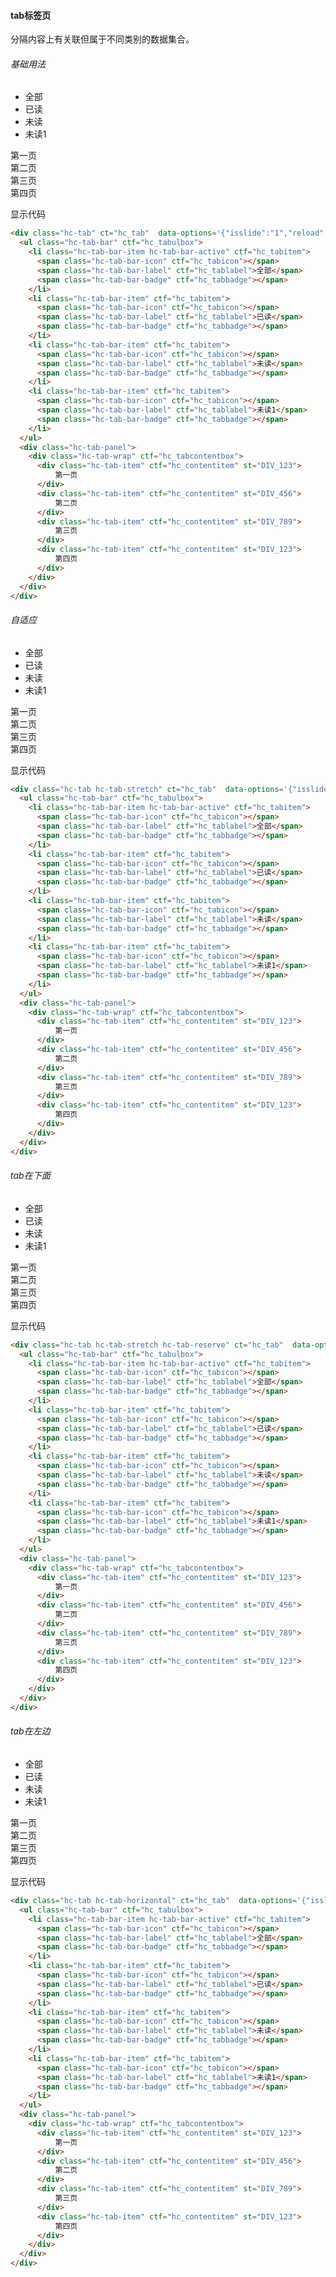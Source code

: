 #### tab标签页
分隔内容上有关联但属于不同类别的数据集合。
###### 基础用法
<div class="code-pre">
  <div class="hc-tab" ct="hc_tab"  data-options='{"isslide":"1","reload":"1"}'>
    <ul class="hc-tab-bar" ctf="hc_tabulbox">
      <li class="hc-tab-bar-item hc-tab-bar-active" ctf="hc_tabitem">
        <span class="hc-tab-bar-icon" ctf="hc_tabicon"></span>
        <span class="hc-tab-bar-label" ctf="hc_tablabel">全部</span>
        <span class="hc-tab-bar-badge" ctf="hc_tabbadge"></span>
      </li>
      <li class="hc-tab-bar-item" ctf="hc_tabitem">
        <span class="hc-tab-bar-icon" ctf="hc_tabicon"></span>
        <span class="hc-tab-bar-label" ctf="hc_tablabel">已读</span>
        <span class="hc-tab-bar-badge" ctf="hc_tabbadge"></span>
      </li>
      <li class="hc-tab-bar-item" ctf="hc_tabitem">
        <span class="hc-tab-bar-icon" ctf="hc_tabicon"></span>
        <span class="hc-tab-bar-label" ctf="hc_tablabel">未读</span>
        <span class="hc-tab-bar-badge" ctf="hc_tabbadge"></span>
      </li>
      <li class="hc-tab-bar-item" ctf="hc_tabitem">
        <span class="hc-tab-bar-icon" ctf="hc_tabicon"></span>
        <span class="hc-tab-bar-label" ctf="hc_tablabel">未读1</span>
        <span class="hc-tab-bar-badge" ctf="hc_tabbadge"></span>
      </li>
    </ul>
    <div class="hc-tab-panel">
      <div class="hc-tab-wrap" ctf="hc_tabcontentbox">
        <div class="hc-tab-item" ctf="hc_contentitem" st="DIV_123">
            第一页
        </div>
        <div class="hc-tab-item" ctf="hc_contentitem" st="DIV_456">
            第二页
        </div>
        <div class="hc-tab-item" ctf="hc_contentitem" st="DIV_789">
            第三页
        </div>
        <div class="hc-tab-item" ctf="hc_contentitem" st="DIV_123">
            第四页
        </div>
      </div>
    </div>
  </div>
</div>
<p class="source">显示代码</p>

``` html
<div class="hc-tab" ct="hc_tab"  data-options='{"isslide":"1","reload":"1"}'>
  <ul class="hc-tab-bar" ctf="hc_tabulbox">
    <li class="hc-tab-bar-item hc-tab-bar-active" ctf="hc_tabitem">
      <span class="hc-tab-bar-icon" ctf="hc_tabicon"></span>
      <span class="hc-tab-bar-label" ctf="hc_tablabel">全部</span>
      <span class="hc-tab-bar-badge" ctf="hc_tabbadge"></span>
    </li>
    <li class="hc-tab-bar-item" ctf="hc_tabitem">
      <span class="hc-tab-bar-icon" ctf="hc_tabicon"></span>
      <span class="hc-tab-bar-label" ctf="hc_tablabel">已读</span>
      <span class="hc-tab-bar-badge" ctf="hc_tabbadge"></span>
    </li>
    <li class="hc-tab-bar-item" ctf="hc_tabitem">
      <span class="hc-tab-bar-icon" ctf="hc_tabicon"></span>
      <span class="hc-tab-bar-label" ctf="hc_tablabel">未读</span>
      <span class="hc-tab-bar-badge" ctf="hc_tabbadge"></span>
    </li>
    <li class="hc-tab-bar-item" ctf="hc_tabitem">
      <span class="hc-tab-bar-icon" ctf="hc_tabicon"></span>
      <span class="hc-tab-bar-label" ctf="hc_tablabel">未读1</span>
      <span class="hc-tab-bar-badge" ctf="hc_tabbadge"></span>
    </li>
  </ul>
  <div class="hc-tab-panel">
    <div class="hc-tab-wrap" ctf="hc_tabcontentbox">
      <div class="hc-tab-item" ctf="hc_contentitem" st="DIV_123">
          第一页
      </div>
      <div class="hc-tab-item" ctf="hc_contentitem" st="DIV_456">
          第二页
      </div>
      <div class="hc-tab-item" ctf="hc_contentitem" st="DIV_789">
          第三页
      </div>
      <div class="hc-tab-item" ctf="hc_contentitem" st="DIV_123">
          第四页
      </div>
    </div>
  </div>
</div>
```
###### 自适应
<div class="code-pre">
  <div class="hc-tab hc-tab-stretch" ct="hc_tab"  data-options='{"isslide":"1","reload":"1"}'>
    <ul class="hc-tab-bar" ctf="hc_tabulbox">
      <li class="hc-tab-bar-item hc-tab-bar-active" ctf="hc_tabitem">
        <span class="hc-tab-bar-icon" ctf="hc_tabicon"></span>
        <span class="hc-tab-bar-label" ctf="hc_tablabel">全部</span>
        <span class="hc-tab-bar-badge" ctf="hc_tabbadge"></span>
      </li>
      <li class="hc-tab-bar-item" ctf="hc_tabitem">
        <span class="hc-tab-bar-icon" ctf="hc_tabicon"></span>
        <span class="hc-tab-bar-label" ctf="hc_tablabel">已读</span>
        <span class="hc-tab-bar-badge" ctf="hc_tabbadge"></span>
      </li>
      <li class="hc-tab-bar-item" ctf="hc_tabitem">
        <span class="hc-tab-bar-icon" ctf="hc_tabicon"></span>
        <span class="hc-tab-bar-label" ctf="hc_tablabel">未读</span>
        <span class="hc-tab-bar-badge" ctf="hc_tabbadge"></span>
      </li>
      <li class="hc-tab-bar-item" ctf="hc_tabitem">
        <span class="hc-tab-bar-icon" ctf="hc_tabicon"></span>
        <span class="hc-tab-bar-label" ctf="hc_tablabel">未读1</span>
        <span class="hc-tab-bar-badge" ctf="hc_tabbadge"></span>
      </li>
    </ul>
    <div class="hc-tab-panel">
      <div class="hc-tab-wrap" ctf="hc_tabcontentbox">
        <div class="hc-tab-item" ctf="hc_contentitem" st="DIV_123">
            第一页
        </div>
        <div class="hc-tab-item" ctf="hc_contentitem" st="DIV_456">
            第二页
        </div>
        <div class="hc-tab-item" ctf="hc_contentitem" st="DIV_789">
            第三页
        </div>
        <div class="hc-tab-item" ctf="hc_contentitem" st="DIV_123">
            第四页
        </div>
      </div>
    </div>
  </div>
</div>
<p class="source">显示代码</p>

``` html
<div class="hc-tab hc-tab-stretch" ct="hc_tab"  data-options='{"isslide":"1","reload":"1"}'>
  <ul class="hc-tab-bar" ctf="hc_tabulbox">
    <li class="hc-tab-bar-item hc-tab-bar-active" ctf="hc_tabitem">
      <span class="hc-tab-bar-icon" ctf="hc_tabicon"></span>
      <span class="hc-tab-bar-label" ctf="hc_tablabel">全部</span>
      <span class="hc-tab-bar-badge" ctf="hc_tabbadge"></span>
    </li>
    <li class="hc-tab-bar-item" ctf="hc_tabitem">
      <span class="hc-tab-bar-icon" ctf="hc_tabicon"></span>
      <span class="hc-tab-bar-label" ctf="hc_tablabel">已读</span>
      <span class="hc-tab-bar-badge" ctf="hc_tabbadge"></span>
    </li>
    <li class="hc-tab-bar-item" ctf="hc_tabitem">
      <span class="hc-tab-bar-icon" ctf="hc_tabicon"></span>
      <span class="hc-tab-bar-label" ctf="hc_tablabel">未读</span>
      <span class="hc-tab-bar-badge" ctf="hc_tabbadge"></span>
    </li>
    <li class="hc-tab-bar-item" ctf="hc_tabitem">
      <span class="hc-tab-bar-icon" ctf="hc_tabicon"></span>
      <span class="hc-tab-bar-label" ctf="hc_tablabel">未读1</span>
      <span class="hc-tab-bar-badge" ctf="hc_tabbadge"></span>
    </li>
  </ul>
  <div class="hc-tab-panel">
    <div class="hc-tab-wrap" ctf="hc_tabcontentbox">
      <div class="hc-tab-item" ctf="hc_contentitem" st="DIV_123">
          第一页
      </div>
      <div class="hc-tab-item" ctf="hc_contentitem" st="DIV_456">
          第二页
      </div>
      <div class="hc-tab-item" ctf="hc_contentitem" st="DIV_789">
          第三页
      </div>
      <div class="hc-tab-item" ctf="hc_contentitem" st="DIV_123">
          第四页
      </div>
    </div>
  </div>
</div>
```
###### tab在下面
<div class="code-pre">
  <div class="hc-tab hc-tab-stretch hc-tab-reserve" ct="hc_tab"  data-options='{"isslide":"1","reload":"1"}'>
    <ul class="hc-tab-bar" ctf="hc_tabulbox">
      <li class="hc-tab-bar-item hc-tab-bar-active" ctf="hc_tabitem">
        <span class="hc-tab-bar-icon" ctf="hc_tabicon"></span>
        <span class="hc-tab-bar-label" ctf="hc_tablabel">全部</span>
        <span class="hc-tab-bar-badge" ctf="hc_tabbadge"></span>
      </li>
      <li class="hc-tab-bar-item" ctf="hc_tabitem">
        <span class="hc-tab-bar-icon" ctf="hc_tabicon"></span>
        <span class="hc-tab-bar-label" ctf="hc_tablabel">已读</span>
        <span class="hc-tab-bar-badge" ctf="hc_tabbadge"></span>
      </li>
      <li class="hc-tab-bar-item" ctf="hc_tabitem">
        <span class="hc-tab-bar-icon" ctf="hc_tabicon"></span>
        <span class="hc-tab-bar-label" ctf="hc_tablabel">未读</span>
        <span class="hc-tab-bar-badge" ctf="hc_tabbadge"></span>
      </li>
      <li class="hc-tab-bar-item" ctf="hc_tabitem">
        <span class="hc-tab-bar-icon" ctf="hc_tabicon"></span>
        <span class="hc-tab-bar-label" ctf="hc_tablabel">未读1</span>
        <span class="hc-tab-bar-badge" ctf="hc_tabbadge"></span>
      </li>
    </ul>
    <div class="hc-tab-panel">
      <div class="hc-tab-wrap" ctf="hc_tabcontentbox">
        <div class="hc-tab-item" ctf="hc_contentitem" st="DIV_123">
            第一页
        </div>
        <div class="hc-tab-item" ctf="hc_contentitem" st="DIV_456">
            第二页
        </div>
        <div class="hc-tab-item" ctf="hc_contentitem" st="DIV_789">
            第三页
        </div>
        <div class="hc-tab-item" ctf="hc_contentitem" st="DIV_123">
            第四页
        </div>
      </div>
    </div>
  </div>
</div>
<p class="source">显示代码</p>

``` html
<div class="hc-tab hc-tab-stretch hc-tab-reserve" ct="hc_tab"  data-options='{"isslide":"1","reload":"1"}'>
  <ul class="hc-tab-bar" ctf="hc_tabulbox">
    <li class="hc-tab-bar-item hc-tab-bar-active" ctf="hc_tabitem">
      <span class="hc-tab-bar-icon" ctf="hc_tabicon"></span>
      <span class="hc-tab-bar-label" ctf="hc_tablabel">全部</span>
      <span class="hc-tab-bar-badge" ctf="hc_tabbadge"></span>
    </li>
    <li class="hc-tab-bar-item" ctf="hc_tabitem">
      <span class="hc-tab-bar-icon" ctf="hc_tabicon"></span>
      <span class="hc-tab-bar-label" ctf="hc_tablabel">已读</span>
      <span class="hc-tab-bar-badge" ctf="hc_tabbadge"></span>
    </li>
    <li class="hc-tab-bar-item" ctf="hc_tabitem">
      <span class="hc-tab-bar-icon" ctf="hc_tabicon"></span>
      <span class="hc-tab-bar-label" ctf="hc_tablabel">未读</span>
      <span class="hc-tab-bar-badge" ctf="hc_tabbadge"></span>
    </li>
    <li class="hc-tab-bar-item" ctf="hc_tabitem">
      <span class="hc-tab-bar-icon" ctf="hc_tabicon"></span>
      <span class="hc-tab-bar-label" ctf="hc_tablabel">未读1</span>
      <span class="hc-tab-bar-badge" ctf="hc_tabbadge"></span>
    </li>
  </ul>
  <div class="hc-tab-panel">
    <div class="hc-tab-wrap" ctf="hc_tabcontentbox">
      <div class="hc-tab-item" ctf="hc_contentitem" st="DIV_123">
          第一页
      </div>
      <div class="hc-tab-item" ctf="hc_contentitem" st="DIV_456">
          第二页
      </div>
      <div class="hc-tab-item" ctf="hc_contentitem" st="DIV_789">
          第三页
      </div>
      <div class="hc-tab-item" ctf="hc_contentitem" st="DIV_123">
          第四页
      </div>
    </div>
  </div>
</div>
```
###### tab在左边
<div class="code-pre">
  <div class="hc-tab hc-tab-horizontal" ct="hc_tab"  data-options='{"isslide":"1","reload":"1"}'>
    <ul class="hc-tab-bar" ctf="hc_tabulbox">
      <li class="hc-tab-bar-item hc-tab-bar-active" ctf="hc_tabitem">
        <span class="hc-tab-bar-icon" ctf="hc_tabicon"></span>
        <span class="hc-tab-bar-label" ctf="hc_tablabel">全部</span>
        <span class="hc-tab-bar-badge" ctf="hc_tabbadge"></span>
      </li>
      <li class="hc-tab-bar-item" ctf="hc_tabitem">
        <span class="hc-tab-bar-icon" ctf="hc_tabicon"></span>
        <span class="hc-tab-bar-label" ctf="hc_tablabel">已读</span>
        <span class="hc-tab-bar-badge" ctf="hc_tabbadge"></span>
      </li>
      <li class="hc-tab-bar-item" ctf="hc_tabitem">
        <span class="hc-tab-bar-icon" ctf="hc_tabicon"></span>
        <span class="hc-tab-bar-label" ctf="hc_tablabel">未读</span>
        <span class="hc-tab-bar-badge" ctf="hc_tabbadge"></span>
      </li>
      <li class="hc-tab-bar-item" ctf="hc_tabitem">
        <span class="hc-tab-bar-icon" ctf="hc_tabicon"></span>
        <span class="hc-tab-bar-label" ctf="hc_tablabel">未读1</span>
        <span class="hc-tab-bar-badge" ctf="hc_tabbadge"></span>
      </li>
    </ul>
    <div class="hc-tab-panel">
      <div class="hc-tab-wrap" ctf="hc_tabcontentbox">
        <div class="hc-tab-item" ctf="hc_contentitem" st="DIV_123">
            第一页
        </div>
        <div class="hc-tab-item" ctf="hc_contentitem" st="DIV_456">
            第二页
        </div>
        <div class="hc-tab-item" ctf="hc_contentitem" st="DIV_789">
            第三页
        </div>
        <div class="hc-tab-item" ctf="hc_contentitem" st="DIV_123">
            第四页
        </div>
      </div>
    </div>
  </div>
</div>
<p class="source">显示代码</p>

``` html
<div class="hc-tab hc-tab-horizontal" ct="hc_tab"  data-options='{"isslide":"1","reload":"1"}'>
  <ul class="hc-tab-bar" ctf="hc_tabulbox">
    <li class="hc-tab-bar-item hc-tab-bar-active" ctf="hc_tabitem">
      <span class="hc-tab-bar-icon" ctf="hc_tabicon"></span>
      <span class="hc-tab-bar-label" ctf="hc_tablabel">全部</span>
      <span class="hc-tab-bar-badge" ctf="hc_tabbadge"></span>
    </li>
    <li class="hc-tab-bar-item" ctf="hc_tabitem">
      <span class="hc-tab-bar-icon" ctf="hc_tabicon"></span>
      <span class="hc-tab-bar-label" ctf="hc_tablabel">已读</span>
      <span class="hc-tab-bar-badge" ctf="hc_tabbadge"></span>
    </li>
    <li class="hc-tab-bar-item" ctf="hc_tabitem">
      <span class="hc-tab-bar-icon" ctf="hc_tabicon"></span>
      <span class="hc-tab-bar-label" ctf="hc_tablabel">未读</span>
      <span class="hc-tab-bar-badge" ctf="hc_tabbadge"></span>
    </li>
    <li class="hc-tab-bar-item" ctf="hc_tabitem">
      <span class="hc-tab-bar-icon" ctf="hc_tabicon"></span>
      <span class="hc-tab-bar-label" ctf="hc_tablabel">未读1</span>
      <span class="hc-tab-bar-badge" ctf="hc_tabbadge"></span>
    </li>
  </ul>
  <div class="hc-tab-panel">
    <div class="hc-tab-wrap" ctf="hc_tabcontentbox">
      <div class="hc-tab-item" ctf="hc_contentitem" st="DIV_123">
          第一页
      </div>
      <div class="hc-tab-item" ctf="hc_contentitem" st="DIV_456">
          第二页
      </div>
      <div class="hc-tab-item" ctf="hc_contentitem" st="DIV_789">
          第三页
      </div>
      <div class="hc-tab-item" ctf="hc_contentitem" st="DIV_123">
          第四页
      </div>
    </div>
  </div>
</div>
```